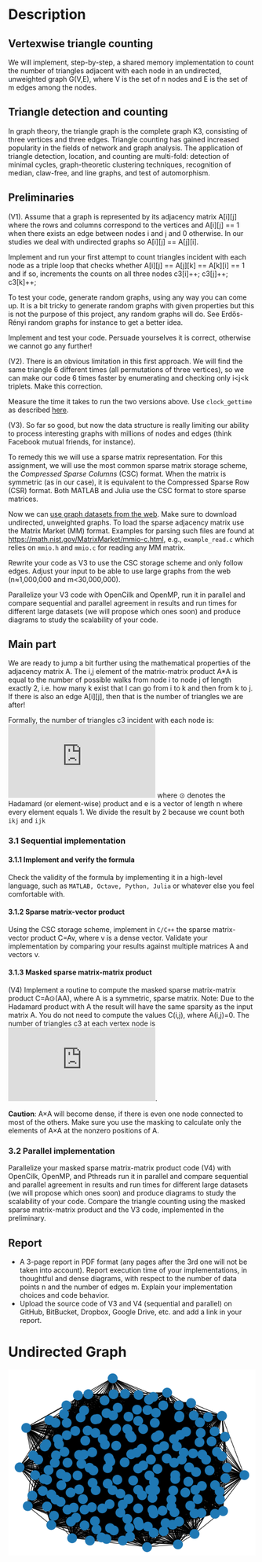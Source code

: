 # Description

## Vertexwise triangle counting
We will implement, step-by-step, a shared memory implementation to count the number of triangles adjacent with each node in an undirected, unweighted graph G(V,E), where V is the set of n nodes and E is the set of m edges among the nodes.

## Triangle detection and counting
In graph theory, the triangle graph is the complete graph K3, consisting of three vertices and three edges. Triangle counting has gained increased popularity in the fields of network and graph analysis. The application of triangle detection, location, and counting are multi-fold: detection of minimal cycles, graph-theoretic clustering techniques, recognition of median, claw-free, and line graphs, and test of automorphism.

## Preliminaries
(V1). Assume that a graph is represented by its adjacency matrix A[i][j] where the rows and columns correspond to the vertices and A[i][j] == 1 when there exists an edge between nodes i and j and 0 otherwise. In our studies we deal with undirected graphs so A[i][j] == A[j][i].

Implement and run your first attempt to count triangles incident with each node as a triple loop that checks whether A[i][j] == A[j][k] == A[k][i] == 1 and if so, increments the counts on all three nodes c3[i]++; c3[j]++; c3[k]++;

To test your code, generate random graphs, using any way you can come up. It is a bit tricky to generate random graphs with given properties but this is not the purpose of this project, any random graphs will do. See Erdős-Rényi random graphs for instance to get a better idea.

Implement and test your code. Persuade yourselves it is correct, otherwise we cannot go any further!

(V2). There is an obvious limitation in this first approach. We will find the same triangle 6 different times (all permutations of three vertices), so we can make our code 6 times faster by enumerating and checking only i\<j\<k triplets. Make this correction.

Measure the time it takes to run the two versions above. Use `clock_gettime` as described [here](https://blog.habets.se/2010/09/gettimeofday-should-never-be-used-to-measure-time.html).

(V3). So far so good, but now the data structure is really limiting our ability to process interesting graphs with millions of nodes and edges (think Facebook mutual friends, for instance).

To remedy this we will use a sparse matrix representation. For this assignment, we will use the most common sparse matrix storage scheme, the *Compressed Sparse Columns* (CSC) format. When the matrix is symmetric (as in our case), it is equivalent to the Compressed Sparse Row (CSR) format. Both MATLAB and Julia use the CSC format to store sparse matrices.

Now we can [use graph datasets from the web](https://sparse.tamu.edu/). Make sure to download undirected, unweighted graphs. To load the sparse adjacency matrix use the Matrix Market (MM) format. Examples for parsing such files are found at https://math.nist.gov/MatrixMarket/mmio-c.html, e.g., `example_read.c` which relies on `mmio.h` and `mmio.c` for reading any MM matrix.

Rewrite your code as V3 to use the CSC storage scheme and only follow edges. Adjust your input to be able to use large graphs from the web (n≈1,000,000
and m<30,000,000).

Parallelize your V3 code with OpenCilk and OpenMP, run it in parallel and compare sequential and parallel agreement in results and run times for different large datasets (we will propose which ones soon) and produce diagrams to study the scalability of your code.

## Main part

We are ready to jump a bit further using the mathematical properties of the adjacency matrix A. The i,j element of the matrix-matrix product A\*A is equal to the number of possible walks from node i to node j of length exactly 2, i.e. how many k exist that I can go from i to k and then from k to j. If there is also an edge A[i][j], then that is the number of triangles we are after!

Formally, the number of triangles c3 incident with each node is: ![main equation](https://latex.codecogs.com/gif.latex?c_%7B3%7D%3D%28A%20%5Codot%28A%20A%29%29%20e%20/%202)
where ⊙ denotes the Hadamard (or element-wise) product and e is a vector of length n where every element equals 1. We divide the result by 2 because we count both `ikj` and `ijk`

### 3.1 Sequential implementation

#### 3.1.1 Implement and verify the formula 
Check the validity of the formula by implementing it in a high-level language, such as `MATLAB, Octave, Python, Julia` or whatever else you feel comfortable with.

#### 3.1.2 Sparse matrix-vector product
Using the CSC storage scheme, implement in `C/C++` the sparse matrix-vector product C=Av, where v is a dense vector. Validate your implementation by comparing your results against multiple matrices A and vectors v.

#### 3.1.3 Masked sparse matrix-matrix product
(V4) Implement a routine to compute the masked sparse matrix-matrix product C=A⊙(AA), where A is a symmetric, sparse matrix. Note: Due to the Hadamard product with A the result will have the same sparsity as the input matrix A. You do not need to compute the values C(i,j), where A(i,j)=0. The number of triangles c3 at each vertex node is ![first equation](https://latex.codecogs.com/gif.latex?C_3%20%3D%20C_e/2).

 **Caution**: A×A will become dense, if there is even one node connected to most of the others. Make sure you use the masking to calculate only the elements of A×A at the nonzero positions of A.

 ### 3.2 Parallel implementation
 Parallelize your masked sparse matrix-matrix product code (V4) with OpenCilk, OpenMP, and Pthreads run it in parallel and compare sequential and parallel agreement in results and run times for different large datasets (we will propose which ones soon) and produce diagrams to study the scalability of your code. Compare the triangle counting using the masked sparse matrix-matrix product and the V3 code, implemented in the preliminary.

## Report
- A 3-page report in PDF format (any pages after the 3rd one will not be taken into account). Report execution time of your implementations, in thoughtful and dense diagrams, with respect to the number of data points n and the number of edges m. Explain your implementation choices and code behavior.
- Upload the source code of V3 and V4 (sequential and parallel) on GitHub, BitBucket, Dropbox, Google Drive, etc. and add a link in your report.

# Undirected Graph

![undirected graph](docs/undirected_graph.png)

